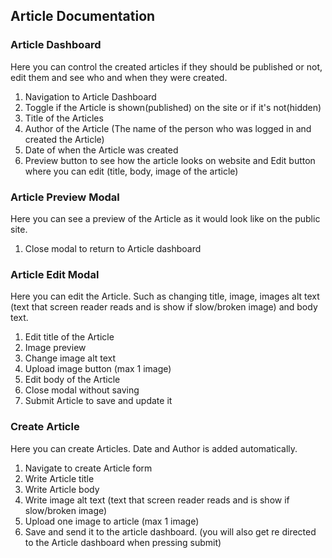 ## Article Documentation

### Article Dashboard
Here you can control the created articles if they should be published or not, edit them and see who and when they were created.
1. Navigation to Article Dashboard
2. Toggle if the Article is shown(published) on the site or if it's not(hidden)
3. Title of the Articles
4. Author of the Article (The name of the person who was logged in and created the Article)
5. Date of when the Article was created
6. Preview button to see how the article looks on website and Edit button where you can edit (title, body, image of the article)

### Article Preview Modal
Here you can see a preview of the Article as it would look like on the public site.
1. Close modal to return to Article dashboard

### Article Edit Modal
Here you can edit the Article. 
Such as changing title, image, images alt text (text that screen reader reads and is show if slow/broken image) and body text.
1. Edit title of the Article
2. Image preview
3. Change image alt text
4. Upload image button (max 1 image)
5. Edit body of the Article
6. Close modal without saving
7. Submit Article to save and update it

### Create Article
Here you can create Articles. Date and Author is added automatically.
1. Navigate to create Article form
2. Write Article title
3. Write Article body
4. Write image alt text (text that screen reader reads and is show if slow/broken image)
5. Upload one image to article (max 1 image)
6. Save and send it to the article dashboard. (you will also get re directed to the Article dashboard when pressing submit)

